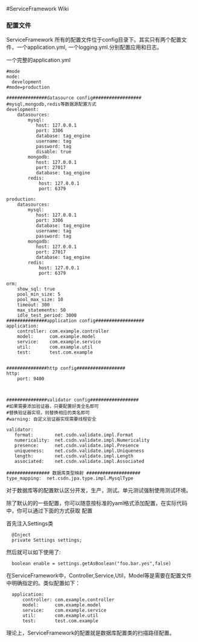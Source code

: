 <link rel="stylesheet" href="http://yandex.st/highlightjs/6.2/styles/googlecode.min.css">

<script src="http://code.jquery.com/jquery-1.7.2.min.js"></script>
<script src="http://yandex.st/highlightjs/6.2/highlight.min.js"></script>

<script>hljs.initHighlightingOnLoad();</script>


<script type="text/javascript">
 $(document).ready(function(){
      $("h2,h3,h4,h5,h6").each(function(i,item){
          $(item).attr("id","wow"+i);
          $("#category").append("<li><a href=\"#wow"+i+"\">"+$(this).text()+"</a></li>");
      });     
 });
</script> 



<style>
pre code {
  break-word: break-all;
  word-wrap: break-word;
}
</style>

#ServiceFramework Wiki

### 配置文件

ServiceFramework 所有的配置文件位于config目录下。其实只有两个配置文件，一个application.yml,
一个logging.yml.分别配置应用和日志。

一个完整的application.yml

```
#mode
mode:
  development
#mode=production

###############datasource config##################
#mysql,mongodb,redis等数据源配置方式
development:
    datasources:
        mysql:
           host: 127.0.0.1
           port: 3306
           database: tag_engine
           username: tag
           password: tag
           disable: true
        mongodb:
           host: 127.0.0.1
           port: 27017
           database: tag_engine
        redis:
            host: 127.0.0.1
            port: 6379

production:
    datasources:
        mysql:
           host: 127.0.0.1
           port: 3306
           database: tag_engine
           username: tag
           password: tag
        mongodb:
           host: 127.0.0.1
           port: 27017
           database: tag_engine
        redis:
            host: 127.0.0.1
            port: 6379

orm:
    show_sql: true
    pool_min_size: 5
    pool_max_size: 10
    timeout: 300
    max_statements: 50
    idle_test_period: 3000
###############application config##################
application:
    controller: com.example.controller  
    model:      com.example.model
    service:    com.example.service
    util:       com.example.util
    test:       test.com.example


###############http config##################
http:
    port: 9400



###############validator config##################
#如果需要添加验证器，只要配置好类全名即可
#替换验证器实现，则替换相应的类名即可
#warning: 自定义验证器实现需要线程安全

validator:
   format:        net.csdn.validate.impl.Format
   numericality:  net.csdn.validate.impl.Numericality
   presence:      net.csdn.validate.impl.Presence
   uniqueness:    net.csdn.validate.impl.Uniqueness
   length:        net.csdn.validate.impl.Length
   associated:    net.csdn.validate.impl.Associated

################ 数据库类型映射 ####################
type_mapping:  net.csdn.jpa.type.impl.MysqlType

```

对于数据库等的配置默认区分开发，生产，测试。单元测试强制使用测试环境。

除了默认的的一些配置，你可以随意按标准的yaml格式添加配置，在实际代码中，你可以通过下面的方式获取
配置

首先注入Settings类

      @Inject
      private Settings settings;

然后就可以如下使用了:

      boolean enable = settings.getAsBoolean("foo.bar.yes",false)


在ServiceFramework中，Controller,Service,Util，Model等是需要在配置文件中明确指定的。类似配置如下：

      application:
          controller: com.example.controller  
          model:      com.example.model
          service:    com.example.service
          util:       com.example.util
          test:       test.com.example


理论上，ServiceFramework的配置就是数据库配置类的扫描路径配置。


